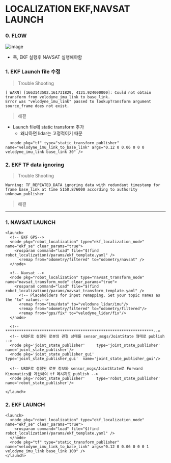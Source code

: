 LOCALIZATION EKF,NAVSAT LAUNCH
===
### 0. [FLOW](https://github.com/methylDragon/ros-sensor-fusion-tutorial/blob/master/01%20-%20ROS%20and%20Sensor%20Fusion%20Tutorial.md)

![image](https://user-images.githubusercontent.com/108650199/190127146-22e92f86-1382-4a4a-9eb4-61845cb959ed.png)

- 즉, EKF 실행후 NAVSAT 실행해야함

### 1. EKF Launch file 수정
> Trouble Shooting
```
[ WARN] [1663143502.161731829, 4121.924000000]: Could not obtain transform from velodyne_imu_link to base_link.
Error was "velodyne_imu_link" passed to lookupTransform argument source_frame does not exist. 
```

> 해결
- Launch file에 static transform 추가
  - 왜냐하면 lidar는 고정적이기 때문 
```
  <node pkg="tf" type="static_transform_publisher" name="velodyne_imu_link_to_base_link" args="0.12 0 0.06 0 0 0 velodyne_imu_link base_link 30" />
```

### 2. EKF TF data ignoring
> Trouble Shooting
```
Warning: TF_REPEATED_DATA ignoring data with redundant timestamp for frame base_link at time 5150.876000 according to authority unknown_publisher
```

> 해결

---

### 1. NAVSAT LAUNCH
```
<launch>
  <!-- EKF GPS-->
  <node pkg="robot_localization" type="ekf_localization_node" name="ekf_se" clear_params="true">
    <rosparam command="load" file="$(find robot_localization)/params/ekf_template.yaml" />
      <remap from="odometry/filtered" to="odometry/navsat" />
  </node>

  <!-- Navsat -->
  <node pkg="robot_localization" type="navsat_transform_node" name="navsat_transform_node" clear_params="true">
    <rosparam command="load" file="$(find robot_localization)/params/navsat_transform_template.yaml" />
      <!-- Placeholders for input remapping. Set your topic names as the "to" values.-->
      <remap from="imu/data" to="velodyne_lidar/imu"/>
      <remap from="odometry/filtered" to="odometry/filtered"/>
      <remap from="gps/fix" to="velodyne_lidar/fix"/>
  </node>

  <!--*****************************************************************-->
  <!-- URDF로 설정된 로봇의 관절 상태를 sensor_msgs/JointState 형태로 publish -->
  <node pkg='joint_state_publisher'     type='joint_state_publisher'      name='joint_state_publisher'/>
  <node pkg='joint_state_publisher_gui' type='joint_state_publisher_gui'  name='joint_state_publisher_gui'/>

  <!-- URDF로 설정된 로봇 정보와 sensor_msgs/JointState로 Forward Kinematics를 계산하여 tf 메시지로 publish -->
  <node pkg='robot_state_publisher'     type='robot_state_publisher'      name='robot_state_publisher'/>
  
</launch>
```

### 2. EKF LAUNCH
```
<launch>
  <node pkg="robot_localization" type="ekf_localization_node" name="ekf_se" clear_params="true">
    <rosparam command="load" file="$(find robot_localization)/params/ekf_template.yaml" />
  </node>
  <node pkg="tf" type="static_transform_publisher" name="velodyne_imu_link_to_base_link" args="0.12 0 0.06 0 0 0 1 velodyne_imu_link base_link 100" />
</launch>
```
